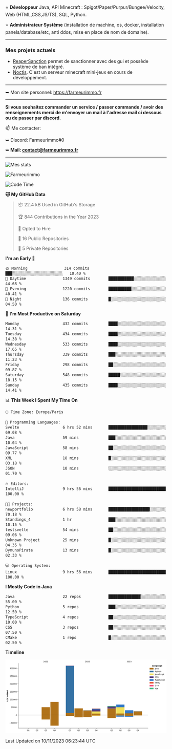 ⭐ **Développeur** Java, API Minecraft : Spigot/Paper/Purpur/Bungee/Velocity, Web (HTML,CSS,JS/TS), SQL, Python.

⭐ **Administrateur Système** (installation de machine, os, docker, installation panels/database/etc, anti ddos, mise en place de nom de domaine).

---

### Mes projets actuels
- [ReaperSanction](https://www.spigotmc.org/resources/reapersanction.89580/) permet de sanctionner avec des gui et possède système de ban intégré.
- [Noctis](https://discord.gg/ydRurvUJ8U). C'est un serveur minecraft mini-jeux en cours de développement.

---

➥ Mon site personnel: https://farmeurimmo.fr

---

**Si vous souhaitez commander un service / passer commande / avoir des renseignements merci de m'envoyer un mail à l'adresse mail ci dessous ou de passer par discord.**

📫 Me contacter:
 
   ➥ Discord: Farmeurimmo#0
   
   ➥ **Mail: contact@farmeurimmo.fr**

---

![Mes stats](https://github-readme-stats.farmeurimmo.fr/api?username=Farmeurimmo&count_private=true&show_icons=true&theme=radical)

<img src="https://komarev.com/ghpvc/?username=Farmeurimmo" alt="Farmeurimmo" />

<!--START_SECTION:waka-->
![Code Time](http://img.shields.io/badge/Code%20Time-1%2C005%20hrs%2035%20mins-blue)

**🐱 My GitHub Data** 

> 📦 22.4 kB Used in GitHub's Storage 
 > 
> 🏆 844 Contributions in the Year 2023
 > 
> 💼 Opted to Hire
 > 
> 📜 16 Public Repositories 
 > 
> 🔑 5 Private Repositories 
 > 
**I'm an Early 🐤** 

```text
🌞 Morning                314 commits         ███░░░░░░░░░░░░░░░░░░░░░░   10.40 % 
🌆 Daytime                1349 commits        ███████████░░░░░░░░░░░░░░   44.68 % 
🌃 Evening                1220 commits        ██████████░░░░░░░░░░░░░░░   40.41 % 
🌙 Night                  136 commits         █░░░░░░░░░░░░░░░░░░░░░░░░   04.50 % 
```
📅 **I'm Most Productive on Saturday** 

```text
Monday                   432 commits         ████░░░░░░░░░░░░░░░░░░░░░   14.31 % 
Tuesday                  434 commits         ████░░░░░░░░░░░░░░░░░░░░░   14.38 % 
Wednesday                533 commits         ████░░░░░░░░░░░░░░░░░░░░░   17.65 % 
Thursday                 339 commits         ███░░░░░░░░░░░░░░░░░░░░░░   11.23 % 
Friday                   298 commits         ██░░░░░░░░░░░░░░░░░░░░░░░   09.87 % 
Saturday                 548 commits         █████░░░░░░░░░░░░░░░░░░░░   18.15 % 
Sunday                   435 commits         ████░░░░░░░░░░░░░░░░░░░░░   14.41 % 
```


📊 **This Week I Spent My Time On** 

```text
🕑︎ Time Zone: Europe/Paris

💬 Programming Languages: 
Svelte                   6 hrs 52 mins       █████████████████░░░░░░░░   69.08 % 
Java                     59 mins             ███░░░░░░░░░░░░░░░░░░░░░░   10.04 % 
JavaScript               58 mins             ██░░░░░░░░░░░░░░░░░░░░░░░   09.77 % 
XML                      18 mins             █░░░░░░░░░░░░░░░░░░░░░░░░   03.18 % 
JSON                     10 mins             ░░░░░░░░░░░░░░░░░░░░░░░░░   01.70 % 

🔥 Editors: 
IntelliJ                 9 hrs 56 mins       █████████████████████████   100.00 % 

🐱‍💻 Projects: 
newportfolio             6 hrs 58 mins       ██████████████████░░░░░░░   70.18 % 
Standings_4              1 hr                ███░░░░░░░░░░░░░░░░░░░░░░   10.15 % 
testsvelte               54 mins             ██░░░░░░░░░░░░░░░░░░░░░░░   09.06 % 
Unknown Project          25 mins             █░░░░░░░░░░░░░░░░░░░░░░░░   04.35 % 
DymunoPirate             13 mins             █░░░░░░░░░░░░░░░░░░░░░░░░   02.33 % 

💻 Operating System: 
Linux                    9 hrs 56 mins       █████████████████████████   100.00 % 
```

**I Mostly Code in Java** 

```text
Java                     22 repos            ██████████████░░░░░░░░░░░   55.00 % 
Python                   5 repos             ███░░░░░░░░░░░░░░░░░░░░░░   12.50 % 
TypeScript               4 repos             ██░░░░░░░░░░░░░░░░░░░░░░░   10.00 % 
CSS                      3 repos             ██░░░░░░░░░░░░░░░░░░░░░░░   07.50 % 
CMake                    1 repo              █░░░░░░░░░░░░░░░░░░░░░░░░   02.50 % 
```



**Timeline**

![Lines of Code chart](https://raw.githubusercontent.com/Farmeurimmo/Farmeurimmo/main/assets/bar_graph.png)


 Last Updated on 10/11/2023 06:23:44 UTC
<!--END_SECTION:waka-->
